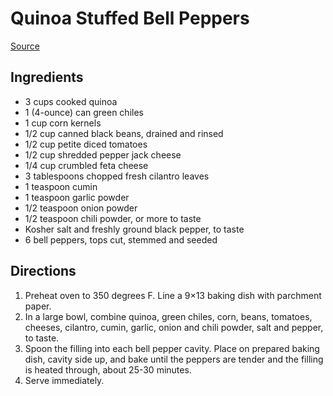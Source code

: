 # Quinoa Stuffed Bell Peppers

[Source](https://damndelicious.net/2013/06/03/quinoa-stuffed-bell-peppers/)

## Ingredients

- 3 cups cooked quinoa
- 1 (4-ounce) can green chiles
- 1 cup corn kernels
- 1/2 cup canned black beans, drained and rinsed
- 1/2 cup petite diced tomatoes
- 1/2 cup shredded pepper jack cheese
- 1/4 cup crumbled feta cheese
- 3 tablespoons chopped fresh cilantro leaves
- 1 teaspoon cumin
- 1 teaspoon garlic powder
- 1/2 teaspoon onion powder
- 1/2 teaspoon chili powder, or more to taste
- Kosher salt and freshly ground black pepper, to taste
- 6 bell peppers, tops cut, stemmed and seeded

## Directions

1. Preheat oven to 350 degrees F. Line a 9×13 baking dish with parchment paper.
1. In a large bowl, combine quinoa, green chiles, corn, beans, tomatoes, cheeses, cilantro, cumin, garlic, onion and chili powder, salt and pepper, to taste.
1. Spoon the filling into each bell pepper cavity. Place on prepared baking dish, cavity side up, and bake until the peppers are tender and the filling is heated through, about 25-30 minutes.
1. Serve immediately.
